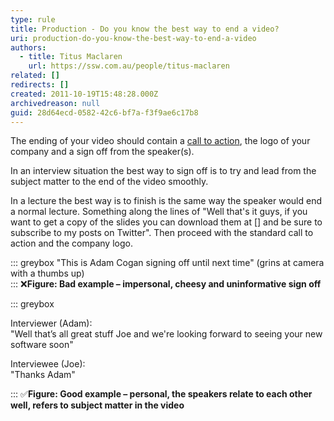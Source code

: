 ```yaml
---
type: rule
title: Production - Do you know the best way to end a video?
uri: production-do-you-know-the-best-way-to-end-a-video
authors:
  - title: Titus Maclaren
    url: https://ssw.com.au/people/titus-maclaren
related: []
redirects: []
created: 2011-10-19T15:48:28.000Z
archivedreason: null
guid: 28d64ecd-0582-42c6-bf7a-f3f9ae6c17b8
---
```

The ending of your video should contain a [call to action](/production-do-you-add-a-call-to-action), the logo of your company and a sign off from the speaker(s).

<!--endintro-->

In an interview situation the best way to sign off is to try and lead from the subject matter to the end of the video smoothly.

In a lecture the best way is to finish is the same way the speaker would end a normal lecture. Something along the lines of "Well that's it guys, if you want to get a copy of the slides you can download them at \[] and be sure to subscribe to my posts on Twitter". Then proceed with the standard call to action and the company logo.

::: greybox
"This is Adam Cogan signing off until next time" (grins at camera with a thumbs up)\
:::
❌**Figure: Bad example – impersonal, cheesy and uninformative sign off**

::: greybox

Interviewer (Adam):\
"Well that’s all great stuff Joe and we're looking forward to seeing your new software soon"

Interviewee (Joe):\
"Thanks Adam"

:::
✅**Figure: Good example – personal, the speakers relate to each other well, refers to subject matter in the video**
